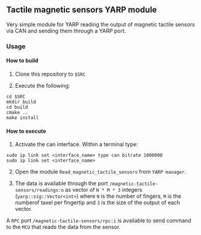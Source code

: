 ## Tactile magnetic sensors YARP module
Very simple module for YARP reading the output of magnetic tactile sensors via CAN and sending them through a YARP port.

### Usage

#### How to build
1. Clone this repository to `$SRC`

2. Execute the following:
```
cd $SRC
mkdir build
cd build
cmake ..
make install
```

#### How to execute
1. Activate the can interface. Within a terminal type:
```
sudo ip link set <interface_name> type can bitrate 1000000                                          
sudo ip link set <interface_name>
```

2. Open the module `Read_magnetic_tactile_sensors` from `YARP manager`.

3. The data is available through the port `/magnetic-tactile-sensors/readings:o` as vector of `N * M * 3` integers (`yarp::sig::Vector<int>`) where `N` is the number of fingers, `M` is the numberof taxel per fingertip and `3` is the size of the output of each vector.

A `RPC` port `/magnetic-tactile-sensors/rpc:i` is available to send command to the `MCU` that reads the data from the sensor.
